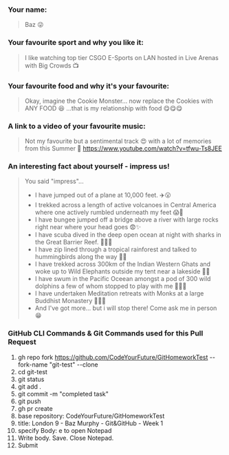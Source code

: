 ### Your name:

> Baz :stuck_out_tongue_winking_eye:

### Your favourite sport and why you like it:

> I like watching top tier CSGO E-Sports on LAN hosted in Live Arenas with Big Crowds :tv:

### Your favourite food and why it's your favourite:

> Okay, imagine the Cookie Monster... now replace the Cookies with ANY FOOD :laughing: ...that is my relationship with food :yum::yum::yum:

### A link to a video of your favourite music:

> Not my favourite but a sentimental track :heart_eyes: with a lot of memories from this Summer :yellow_heart:
> https://www.youtube.com/watch?v=tfwu-Ts8JEE

### An interesting fact about yourself - impress us!

> You said "impress"...
>
> - I have jumped out of a plane at 10,000 feet. :airplane::open_mouth:
> - I trekked across a length of active volcanoes in Central America where one actively rumbled underneath my feet :scream::volcano:
> - I have bungee jumped off a bridge above a river with large rocks right near where your head goes :fearful::sparkles:
> - I have scuba dived in the deep open ocean at night with sharks in the Great Barrier Reef. :tropical_fish::satisfied::tropical_fish:
> - I have zip lined through a tropical rainforest and talked to hummingbirds along the way :herb::herb:
> - I have trekked across 300km of the Indian Western Ghats and woke up to Wild Elephants outside my tent near a lakeside :elephant::tent:
> - I have swum in the Pacific Oceean amongst a pod of 300 wild dolphins a few of whom stopped to play with me :dolphin::sunglasses::dolphin:
> - I have undertaken Meditation retreats with Monks at a large Buddhist Monastery :sunrise_over_mountains::pray::relieved:
> - And I've got more... but i will stop there! Come ask me in person :grin:

### GitHub CLI Commands & Git Commands used for this Pull Request

1. gh repo fork https://github.com/CodeYourFuture/GitHomeworkTest --fork-name "git-test" --clone
2. cd git-test
3. git status
4. git add .
5. git commit -m "completed task"
6. git push
7. gh pr create
8. base repository: CodeYourFuture/GitHomeworkTest
9. title: London 9 - Baz Murphy - Git&GitHub - Week 1
10. specify Body: e to open Notepad
11. Write body. Save. Close Notepad.
12. Submit
